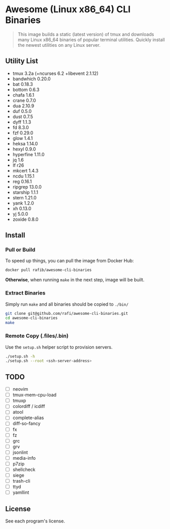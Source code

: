 # Awesome (Linux x86_64) CLI Binaries

> This image builds a static (latest version) of tmux and downloads many Linux
> x86_64 binaries of popular terminal utilities. Quickly install the newest
> utilities on any Linux server.

## Utility List

- tmux 3.2a (+ncurses 6.2 +libevent 2.1.12)
- bandwhich 0.20.0
- bat 0.18.3
- bottom 0.6.3
- chafa 1.6.1
- crane 0.7.0
- dua 2.10.9
- duf 0.5.0
- dust 0.7.5
- dyff 1.1.3
- fd 8.3.0
- fzf 0.29.0
- glow 1.4.1
- heksa 1.14.0
- hexyl 0.9.0
- hyperfine 1.11.0
- jq 1.6
- lf r26
- mkcert 1.4.3
- ncdu 1.15.1
- reg 0.16.1
- ripgrep 13.0.0
- starship 1.1.1
- stern 1.21.0
- yank 1.2.0
- xh 0.13.0
- yj 5.0.0
- zoxide 0.8.0

## Install

### Pull or Build

To speed up things, you can pull the image from Docker Hub:

```sh
docker pull rafib/awesome-cli-binaries
```

**Otherwise**, when running `make` in the next step, image will be built.

### Extract Binaries

Simply run `make` and all binaries should be copied to `./bin/`

```sh
git clone git@github.com/rafi/awesome-cli-binaries.git
cd awesome-cli-binaries
make
```

### Remote Copy (.files/.bin)

Use the `setup.sh` helper script to provision servers.

```sh
./setup.sh -h
./setup.sh --root <ssh-server-address>
```

## TODO

- [ ] neovim
- [ ] tmux-mem-cpu-load
- [ ] tmuxp
- [ ] colordiff / icdiff
- [ ] atool
- [ ] complete-alias
- [ ] diff-so-fancy
- [ ] fx
- [ ] fz
- [ ] grc
- [ ] grv
- [ ] jsonlint
- [ ] media-info
- [ ] p7zip
- [ ] shellcheck
- [ ] siege
- [ ] trash-cli
- [ ] ttyd
- [ ] yamllint

## License

See each program's license.
